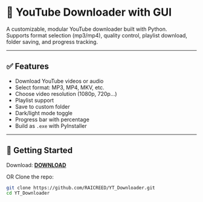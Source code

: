 





# 🎥 YouTube Downloader with GUI

A customizable, modular YouTube downloader built with Python.  
Supports format selection (mp3/mp4), quality control, playlist download, folder saving, and progress tracking.

---

## ✅ Features

- Download YouTube videos or audio
- Select format: MP3, MP4, MKV, etc.
- Choose video resolution (1080p, 720p...)
- Playlist support
- Save to custom folder
- Dark/light mode toggle
- Progress bar with percentage
- Build as `.exe` with PyInstaller

---

## 🚀 Getting Started

 Download:
 [**DOWNLOAD**](https://github.com/RAICREED/YT_Downloader/releases/download/download/YTdownloader.exe)

OR
Clone the repo:
   ```bash
   git clone https://github.com/RAICREED/YT_Downloader.git
   cd YT_Downloader
